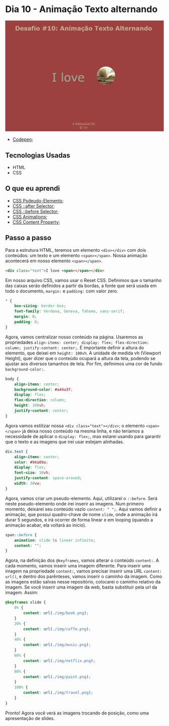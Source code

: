 # Dia 10 - Animação Texto alternando

![Animação Texto alternando](./slide.gif?raw=true "Animação Texto alternando")

-   [Codepen](https://codepen.io/lizvidotti91/pen/vYGayJj?editors=0100);

## Tecnologias Usadas

-   HTML
-   CSS

## O que eu aprendi

-   [CSS Psdeudo-Elements](https://www.w3schools.com/css/css_pseudo_elements.asp);
-   [CSS ::after Selector](https://www.w3schools.com/cssref/sel_after.asp);
-   [CSS ::before Selector](https://www.w3schools.com/cssref/sel_before.asp);
-   [CSS Animations](https://www.w3schools.com/css/css3_animations.asp);
-   [CSS Content Property](https://www.w3schools.com/cssref/pr_gen_content.asp);

## Passo a passo

Para a estrutura HTML, teremos um elemento `<div></div>` com dois conteúdos: um texto e um elemento `<span></span>`. Nossa animação acontecerá em nosso elemento `<span></span>`.

```html
<div class="text">I love <span></span></div>
```

Em nosso arquivo CSS, vamos usar o Reset CSS. Definimos que o tamanho das caixas serão definidos a partir da bordas, a fonte que será usada em todo o documento, `margin:` e `padding:` com valor zero.

```css
* {
    box-sizing: border-box;
    font-family: Verdana, Geneva, Tahoma, sans-serif;
    margin: 0;
    padding: 0;
}
```

Agora, vamos centralizar nosso conteúdo na página. Usaremos as propriedades `align-items: center; display: flex; flex-direction: column; justify-content: center;`. É importante definir a altura do elemento, que deixei em `height: 100vh`. A unidade de medida vh (Viewport Height), quer dizer que o conteúdo ocupará a altura da tela, podendo se ajustar aos diversos tamanhos de tela. Por fim, definimos uma cor de fundo `background-color:`.

```css
body {
    align-items: center;
    background-color: #a44a3f;
    display: flex;
    flex-direction: column;
    height: 100vh;
    justify-content: center;
}
```

Agora vamos estilizar nossa `<div class="text"></div>`; o elemento `<span></span>` já deixa nosso conteúdo na mesma linha, e não teríamos a necessidade de aplicar o `display: flex;`, mas estarei usando para garantir que o texto e as imagens que irei usar estejam alinhadas.

```css
div.text {
    align-items: center;
    color: #94a89a;
    display: flex;
    font-size: 10vh;
    justify-content: space-around;
    width: 30vw;
}
```

Agora, vamos criar um pseudo-elemento. Aqui, utilizarei o `::before`. Será neste pseudo-elemento onde irei inserir as imagens. Num primeiro momento, deixarei seu conteúdo vazio `content: " ";`. Aqui vamos definir a animação, que possui quadro-chave de nome `slide`, onde a animação irá durar 5 segundos, e irá ocorrer de forma linear e em looping (quando a animação acabar, ela voltará ao início).

```css
span::before {
    animation: slide 5s linear infinite;
    content: "";
}
```

Agora, na definição dos `@keyframes`, vamos alterar o conteúdo `content:`. A cada momento, vamos inserir uma imagem diferente. Para inserir uma imagem na propriedade `content:`, vamos precisar inserir uma URL `content: url()`, e dentro dos parênteses, vamos inserir o caminho da imagem. Como as imagens estão salvas nesse repositório, colocarei o caminho relativo da imagem. Se você inserir uma imagem da web, basta substituir pela url da imagem. Assim:

```css
@keyframes slide {
    0% {
        content: url(./img/book.png);
    }
    20% {
        content: url(./img/coffe.png);
    }
    40% {
        content: url(./img/music.png);
    }
    60% {
        content: url(./img/netflix.png);
    }
    80% {
        content: url(./img/paint.png);
    }
    100% {
        content: url(./img/travel.png);
    }
}
```

Pronto! Agora você verá as imagens trocando de posição, como uma apresentação de slides.
